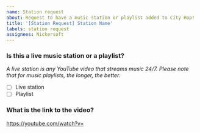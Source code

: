 ```yaml
---
name: Station request
about: Request to have a music station or playlist added to City Hop!
title: '[Station Request] Station Name'
labels: station request
assignees: Nickersoft
---
```


### Is this a live music station or a playlist?

_A live station is any YouTube video that streams music 24/7. Please note that for music playlists, the longer, the better._

- [ ] Live station
- [ ] Playlist

### What is the link to the video?

https://youtube.com/watch?v=
